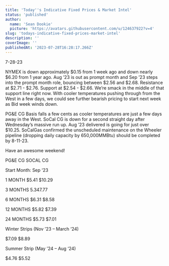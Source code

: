 ```yaml
---
title: 'Today''s Indicative Fixed Prices & Market Intel'
status: 'published'
author:
  name: 'Sean Dookie'
  picture: 'https://avatars.githubusercontent.com/u/124637922?v=4'
slug: 'todays-indicative-fixed-prices-market-intel'
description: ''
coverImage: ''
publishedAt: '2023-07-28T16:28:17.266Z'
---
```


7-28-23

NYMEX is down approximately $0.15 from 1 week ago and down nearly $6.20 from 1 year ago. Aug ’23 is out as prompt month and Sep ’23 steps into the prompt month role, bouncing between $2.56 and $2.68. Resistance at $2.71 - $2.76. Support at $2.54 - $2.66. We’re smack in the middle of that support line right now. With cooler temperatures pushing through from the West in a few days, we could see further bearish pricing to start next week as Bid week winds down.

PG&E CG Basis falls a few cents as cooler temperatures are just a few days away in the West. SoCal CG is down for a second straight day after Wednesday’s massive run up. Aug ’23 delivered is going for just over $10.25. SoCalGas confirmed the unscheduled maintenance on the Wheeler pipeline (dropping daily capacity by 650,000MMBtu) should be completed by 8-11-23.

Have an awesome weekend!

PG&E CG SOCAL CG

Start Month: Sep ‘23

1 MONTH $5.41 $10.29

3 MONTHS $5.34 $7.77

6 MONTHS $6.31 $8.58

12 MONTHS $5.82 $7.39

24 MONTHS $5.73 $7.01

Winter Strips (Nov ’23 – March ‘24)

$7.09 $8.89

Summer Strip (May ’24 – Aug ‘24)

$4.76 $5.52

